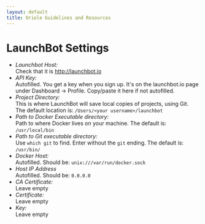 ```yaml
---
layout: default
title: Oriole Guidelines and Resources
---
```


# LaunchBot Settings

* *Launchbot Host:*<br/>Check that it is http://launchbot.io
* *API Key:*<br/>Autofilled. You get a key when you sign up. It's on the launchbot.io page under Dashboard -> Profile. Copy/paste it here if not autofilled.
* *Project Directory:*<br/>This is where LaunchBot will save local copies of projects, using Git. The default location is: `/Users/<your username>/launchbot`
* *Path to Docker Executable directory:*<br/>Path to where Docker lives on your machine. The default is: `/usr/local/bin`
* *Path to Git executable directory:*<br/>Use `which git` to find. Enter without the `git` ending. The default is: `/usr/bin/`
* *Docker Host:*<br/>Autofilled. Should be: `unix:///var/run/docker.sock`
* *Host IP Address*<br/>Autofilled. Should be: `0.0.0.0`
* *CA Certificate:*<br/>Leave empty
* *Certificate:*<br/>Leave empty
* *Key:*<br/>Leave empty
